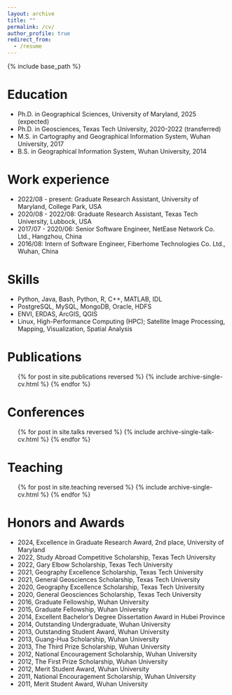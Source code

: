```yaml
---
layout: archive
title: ""
permalink: /cv/
author_profile: true
redirect_from:
  - /resume
---
```


{% include base_path %}

Education
======
* Ph.D. in Geographical Sciences, University of Maryland, 2025 (expected)
* Ph.D. in Geosciences, Texas Tech University, 2020-2022 (transferred)
* M.S. in Cartography and Geographical Information System, Wuhan University, 2017
* B.S. in Geographical Information System, Wuhan University, 2014

Work experience
======
* 2022/08 - present: Graduate Research Assistant, University of Maryland, College Park, USA
* 2020/08 - 2022/08: Graduate Research Assistant, Texas Tech University, Lubbock, USA
* 2017/07 - 2020/06: Senior Software Engineer, NetEase Network Co. Ltd., Hangzhou, China
* 2016/08: Intern of Software Engineer, Fiberhome Technologies Co. Ltd., Wuhan, China
  
Skills
======
* Python, Java, Bash, Python, R, C++, MATLAB, IDL
* PostgreSQL, MySQL, MongoDB, Oracle, HDFS
* ENVI, ERDAS, ArcGIS, QGIS
* Linux, High-Performance Computing (HPC); Satellite Image Processing, Mapping, Visualization, Spatial Analysis

Publications
======
  <ul>{% for post in site.publications reversed %}
    {% include archive-single-cv.html %}
  {% endfor %}</ul>
  
Conferences
======
  <ul>{% for post in site.talks reversed %}
    {% include archive-single-talk-cv.html  %}
  {% endfor %}</ul>
  
Teaching
======
  <ul>{% for post in site.teaching reversed %}
    {% include archive-single-cv.html %}
  {% endfor %}</ul>
  
Honors and Awards
=====
* 2024, Excellence in Graduate Research Award, 2nd place, University of Maryland
* 2022, Study Abroad Competitive Scholarship, Texas Tech University
* 2022, Gary Elbow Scholarship, Texas Tech University
* 2021, Geography Excellence Scholarship, Texas Tech University
* 2021, General Geosciences Scholarship, Texas Tech University
* 2020, Geography Excellence Scholarship, Texas Tech University
* 2020, General Geosciences Scholarship, Texas Tech University
* 2016, Graduate Fellowship, Wuhan University
* 2015, Graduate Fellowship, Wuhan University
* 2014, Excellent Bachelor’s Degree Dissertation Award in Hubei Province
* 2014, Outstanding Undergraduate, Wuhan University
* 2013, Outstanding Student Award, Wuhan University
* 2013, Guang-Hua Scholarship, Wuhan University
* 2013, The Third Prize Scholarship, Wuhan University
* 2012, National Encouragement Scholarship, Wuhan University
* 2012, The First Prize Scholarship, Wuhan University
* 2012, Merit Student Award, Wuhan University
* 2011, National Encouragement Scholarship, Wuhan University
* 2011, Merit Student Award, Wuhan University


